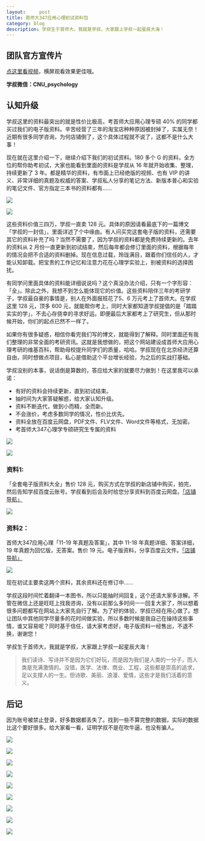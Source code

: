 ```yaml
---
layout:     post
title: 首师大347应用心理初试资料包
category: blog
description: 学叔生于首师大，我就是学叔，大家跟上学叔一起星辰大海！
---
```


## 团队官方宣传片

[点这里看视频](http://1257355643.vod2.myqcloud.com/a589a973vodtranscq1257355643/de742bed5285890785481622413/v.f30.mp4)，横屏观看效果更佳哦。

**学叔微信：CNU_psychology**


## 认知升级

学叔这里的资料最突出的就是性价比极高，考首师大应用心理专硕 40% 的同学都买过我们的电子版资料。辛苦经营了三年的淘宝店种种原因被封掉了，实属无奈！近期有很多同学咨询，为何店铺倒了，这个具体过程就不说了，这都不是什么大事！

现在就在这里介绍一下，继续介绍下我们的初试资料。180 多个 G 的资料，全方位的帮你助考初试，大家也能看到里面的资料是学叔从 16 年就开始收集、整理，持续更新了 3 年。都是精华的资料，有市面上已经绝版的视频、也有 VIP 的讲义、非常详细的真题及权威的答案、学叔私人分享的笔记方法、新版本普心和实验的笔记文件、官方指定三本书的资料都有......

![](http://pics.zapp926.top/image-1.png)

![](http://pics.zapp926.top/image-2.png)

这些资料价值三四万，学叔一直卖 128 元。具体的原因请看最底下的一篇博文「学叔的一封信」，里面详述了个中缘由。有人问买完这套电子版的资料，还需要其它的资料补充了吗？当然不需要了，因为学叔的资料都是免费持续更新的。去年的资料从 2 月份一直更新到初试结束，然后每年都会修订里面的资料，根据每年的情况会把不合适的资料删掉。现在信息过载，玲珑满目，跟着你们信任的人，才能认知卸载。把宝贵的工作记忆和注意力花在心理学实验上，别被资料的选择困扰。

有同学问里面具体的资料能详细说说吗？这个真没办法介绍，只有一个字形容：「全」。除此之外，我想不到怎么能体现它的价值。这些资料陪伴三年的考研学子，学叔最自豪的事情是，别人在外面报班花了5、6 万元考上了首师大。在学叔这里 128 元，顶多 600 元，就能帮你考上，同时大家都知道学叔提倡的是「踏踏实实的学」，不去心存侥幸的寻求好运。即便最后大家都考上了研究生，但从那时候开始，你们的起点已然不一样了。

如果你有很多疑惑，相信你看完我们写的博文，就能得到了解释。同时里面还有我们整理的非常全面的考研资讯。这就是我想做的，把这个网站建设成首师大应用心理考研的维基百科，帮助母校提升同学们的质量，哈哈。学叔现在在北京经济还算自由，同时想做点项目，私心是借助这个平台增长经验，为之后的实战打基础。

学叔没别的本事，说话倒是算数的，答应给大家的就要尽力做到！在这里我可以承诺：

* 有好的资料会持续更新，直到初试结束。
* 抽时间为大家答疑解惑，给大家认知升级。
* 资料不断迭代，做到小而精，全而新。
* 不会涨价，考虑多数同学的情况，性价比优先。
* 资料全放在百度云网盘，PDF文件、FLV文件、Word文件等格式，无加密。
* 考首师大347心理学专硕研究生专属的资料

![](http://pics.zapp926.top/image-44.png)

![](http://pics.zapp926.top/image-33.png)

### 资料1:

「全套电子版资料大全」售价 128 元，购买方式在学叔的新店铺中购买，拍完，然后告知学叔百度云账号。学叔看到后会及时给您分享资料到百度云网盘。[「店铺导航」](https://shop342556748.taobao.com/?spm=a313o.201708ban.sellercard.12.64f0197aZ7oEHs)

![](http://pics.zapp926.top/2019-02-26-%E5%AE%A3%E4%BC%A0%E9%A1%B5.002.jpeg)


### 资料2：

首师大347应用心理「11-19 年真题及答案」，其中 11-18 年真题详细、答案详细，19 年真题为回忆版，无答案。售价 19 元。电子版资料，分享百度云文件。[「店铺导航」](https://shop342556748.taobao.com/?spm=a313o.201708ban.sellercard.12.64f0197aZ7oEHs)

![](http://pics.zapp926.top/2019-02-26-%E5%AE%A3%E4%BC%A0%E9%A1%B5.003.jpeg)

现在初试主要卖这两个资料，其余资料还在修订中......

学叔这段时间忙着翻译一本图书，所以只能抽时间回复，这个还请大家多谅解。不管在微信上还是旺旺上找我咨询，没有以前那么多时间一一回复大家了，所以想着很多问题都写在网站上大家先自行了解。为了好的体验，学叔已经在用心做了。想让团队中其他同学尽量多的花时间做实验，所以多数时候是我自己在操持这些事情，谁又容易呢？同时基于信任，请大家考虑好，电子版资料一经售出，不退不换，谢谢您！

学叔生于首师大，我就是学叔，大家跟上学叔一起星辰大海！

> 我们读诗、写诗并不是因为它们好玩，而是因为我们是人类的一分子，而人类是充满激情的。没错，医学、法律、商业、工程，这些都是崇高的追求，足以支撑人的一生。但诗歌、美丽、浪漫、爱情，这些才是我们活着的意义。

## 后记 
因为账号被禁止登录，好多数据都丢失了。找到一些不算完整的数据，实际的数据比这个要好很多。给大家看一看，证明学叔不是在吹牛逼，也没有骗人。

![](http://pics.zapp926.top/pic2.jpeg)

![](http://pics.zapp926.top/pic1.jpeg)

![](http://pics.zapp926.top/pic4.png)

![](http://pics.zapp926.top/WechatIMG125.jpeg)

![](http://pics.zapp926.top/WechatIMG27.jpeg)

![](http://pics.zapp926.top/WechatIMG25.jpeg)

![](http://pics.zapp926.top/WechatIMG24.jpeg)

![](http://pics.zapp926.top/WechatIMG26.jpeg)

![](http://pics.zapp926.top/icon-above-font.png)

